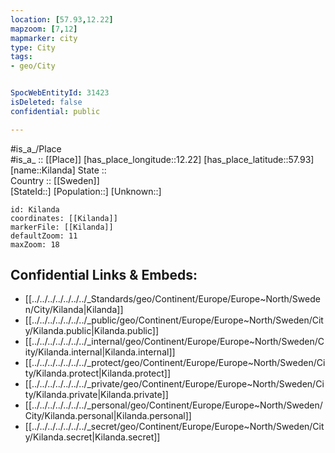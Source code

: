 ```yaml
---
location: [57.93,12.22] 
mapzoom: [7,12] 
mapmarker: city 
type: City
tags:
- geo/City


SpocWebEntityId: 31423
isDeleted: false
confidential: public

---
```

#is_a_/Place  
#is_a_ :: [[Place]] 
[has_place_longitude::12.22] 
[has_place_latitude::57.93] 
[name::Kilanda] 
State ::  
Country :: [[Sweden]]  
[StateId::] 
[Population::] 
[Unknown::] 


```leaflet
id: Kilanda
coordinates: [[Kilanda]] 
markerFile: [[Kilanda]] 
defaultZoom: 11 
maxZoom: 18
```


## Confidential Links & Embeds: 
- [[../../../../../../../_Standards/geo/Continent/Europe/Europe~North/Sweden/City/Kilanda|Kilanda]] 
- [[../../../../../../../_public/geo/Continent/Europe/Europe~North/Sweden/City/Kilanda.public|Kilanda.public]] 
- [[../../../../../../../_internal/geo/Continent/Europe/Europe~North/Sweden/City/Kilanda.internal|Kilanda.internal]] 
- [[../../../../../../../_protect/geo/Continent/Europe/Europe~North/Sweden/City/Kilanda.protect|Kilanda.protect]] 
- [[../../../../../../../_private/geo/Continent/Europe/Europe~North/Sweden/City/Kilanda.private|Kilanda.private]] 
- [[../../../../../../../_personal/geo/Continent/Europe/Europe~North/Sweden/City/Kilanda.personal|Kilanda.personal]] 
- [[../../../../../../../_secret/geo/Continent/Europe/Europe~North/Sweden/City/Kilanda.secret|Kilanda.secret]] 
